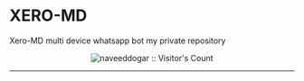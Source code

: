 # XERO-MD

Xero-MD multi device whatsapp bot my private repository

</p>
<p align="center"><img src="https://profile-counter.glitch.me/{Afx-Nasim}/count.svg" alt="naveeddogar :: Visitor's Count" /></p>
<p align="center">

________________________

